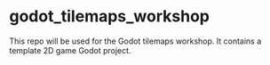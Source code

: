 # godot_tilemaps_workshop
This repo will be used for the Godot tilemaps workshop. It contains a template 2D game Godot project.
